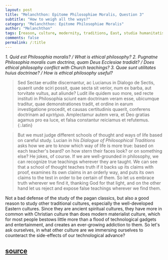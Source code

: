 ```yaml
---
layout: post
title: "Melanchthon: Epitome Philosophiae Moralis, Question 3"
subtitle: "How to weigh all the ways?"
category: "Melanchthon: Epitome Philosophiae Moralis"
author: "Melanchthon"
tags: [reason, culture, modernity, traditions, East, studia humanitatis, tech, entertainment]
comments: false
permalink: /:title
---
```


*1. Quid est Philosophia moralis? / What is ethical philosophy?*
*2. Pugnatne Philosophia moralis cum doctrina, quam Deus Ecclesiae tradidit? / Does ethical philosophy conflict with Church teachings?*
*3. Quae sunt utilitates huius doctrinae? / How is ethical philosophy useful?*

> Sed Sectae erudite discernantur, ac Lucianus in Dialogo de Sectis, quaerit unde sciri possit, quae secta sit verior, num ex barba, aut torvitate vultus, aut aliunde? Ludit ille quidem suo more, sed recte instituti in Philosophia sciunt eam doctrinam veram esse, ubicumque traditur, quae demonstrationes tradit, et ordine in earum investigatione procedit, et causas certitudinis quaerit, conferens doctrinam ad κριτήρια. Amplectamur autem vera, et Deo gratias agamus pro ea luce, et falsa constantur reiciamus et refutemus.
{:.latin}

> But we must judge different schools of thought and ways of life based on careful study. Lucian in his *Dialogue of Philosophical Traditions* asks how we are to know which way of life is more true: based on each teacher's beard? on how stern their faces look? or on something else? He jokes, of course. If we are well-grounded in philosophy, we can recognize true teachings wherever they are taught. We can see that a school of thought teaches truth if it backs up its claims with proof, examines its own claims in an orderly way, and puts its own claims to the test in order to be certain of them. So let us embrace truth wherever we find it, thanking God for that light, and on the other hand let us reject and expose false teachings wherever we find them.

Not a bad defense of the study of the pagan classics, but also a good reason to study other traditional cultures, especially the well-developed Eastern cultures. Since they are ancient spiritual cultures, they have more in common with Christian culture than does modern materialist culture, which for most people bestows little more than a flood of technological gadgets and entertainment, and creates an ever-growing addiction to them. So let's ask ourselves, in what other culture are we immersing ourselves to counteract the side-effects of our technological advance?

<h2 class="post-source"><a href="https://books.google.com/books?id=RBw8AAAAcAAJ&pg=PA8"><i class="fas fa-book" aria-hidden="true"></i> source</a></h2>